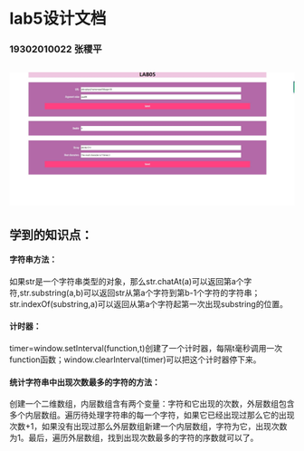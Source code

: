 # lab5设计文档

### 19302010022 张稷平

## ![网站截图](网站截图.jpg)

## 学到的知识点：

#### 字符串方法：

如果str是一个字符串类型的对象，那么str.chatAt(a)可以返回第a个字符,str.substring(a,b)可以返回str从第a个字符到第b-1个字符的字符串；str.indexOf(substring,a)可以返回从第a个字符起第一次出现substring的位置。

#### 计时器：

timer=window.setInterval(function,t)创建了一个计时器，每隔t毫秒调用一次function函数；window.clearInterval(timer)可以把这个计时器停下来。

#### 统计字符串中出现次数最多的字符的方法：

创建一个二维数组，内层数组含有两个变量：字符和它出现的次数，外层数组包含多个内层数组。遍历待处理字符串的每一个字符，如果它已经出现过那么它的出现次数+1，如果没有出现过那么外层数组新建一个内层数组，字符为它，出现次数为1。最后，遍历外层数组，找到出现次数最多的字符的序数就可以了。
